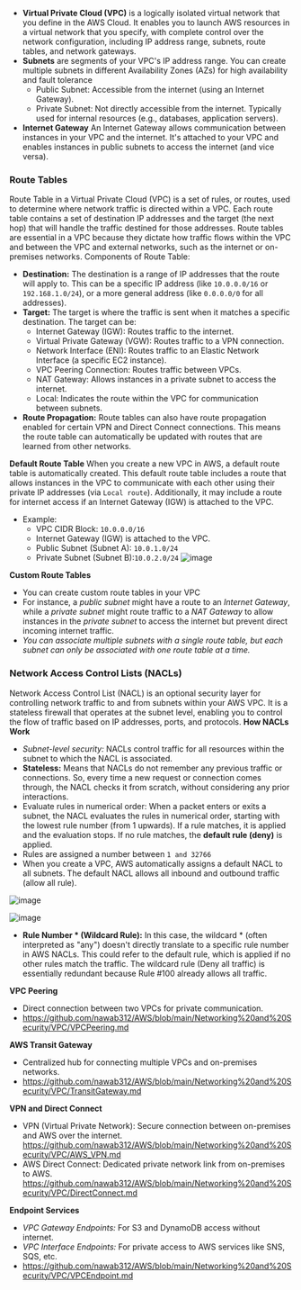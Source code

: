 - **Virtual Private Cloud (VPC)** is a logically isolated virtual network that you define in the AWS Cloud. It enables you to launch AWS resources in a virtual network that you specify, with complete control over the network configuration, including IP address range, subnets, route tables, and network gateways.
- **Subnets** are segments of your VPC's IP address range. You can create multiple subnets in different Availability Zones (AZs) for high availability and fault tolerance
  - Public Subnet: Accessible from the internet (using an Internet Gateway).
  - Private Subnet: Not directly accessible from the internet. Typically used for internal resources (e.g., databases, application servers).
- **Internet Gateway** An Internet Gateway allows communication between instances in your VPC and the internet. It's attached to your VPC and enables instances in public subnets to access the internet (and vice versa).

### Route Tables ###
Route Table in a Virtual Private Cloud (VPC) is a set of rules, or routes, used to determine where network traffic is directed within a VPC. Each route table contains a set of destination IP addresses and the target (the next hop) that will handle the traffic destined for those addresses. Route tables are essential in a VPC because they dictate how traffic flows within the VPC and between the VPC and external networks, such as the internet or on-premises networks.
Components of Route Table:
- **Destination:** The destination is a range of IP addresses that the route will apply to. This can be a specific IP address (like `10.0.0.0/16` or `192.168.1.0/24`), or a more general address (like `0.0.0.0/0` for all addresses).
- **Target:** The target is where the traffic is sent when it matches a specific destination. The target can be:
  - Internet Gateway (IGW): Routes traffic to the internet.
  - Virtual Private Gateway (VGW): Routes traffic to a VPN connection.
  - Network Interface (ENI): Routes traffic to an Elastic Network Interface (a specific EC2 instance).
  - VPC Peering Connection: Routes traffic between VPCs.
  - NAT Gateway: Allows instances in a private subnet to access the internet.
  - Local: Indicates the route within the VPC for communication between subnets.
- **Route Propagation:** Route tables can also have route propagation enabled for certain VPN and Direct Connect connections. This means the route table can automatically be updated with routes that are learned from other networks.

**Default Route Table**
When you create a new VPC in AWS, a default route table is automatically created. This default route table includes a route that allows instances in the VPC to communicate with each other using their private IP addresses (via `Local route`). Additionally, it may include a route for internet access if an Internet Gateway (IGW) is attached to the VPC.
- Example:
  - VPC CIDR Block: `10.0.0.0/16`
  - Internet Gateway (IGW) is attached to the VPC.
  - Public Subnet (Subnet A): `10.0.1.0/24`
  - Private Subnet (Subnet B):`10.0.2.0/24`
![image](https://github.com/user-attachments/assets/75467013-6476-428d-827b-46edb9de4152)

**Custom Route Tables**
- You can create custom route tables in your VPC
- For instance, a *public subnet* might have a route to an *Internet Gateway*, while a *private subnet* might route traffic to a *NAT Gateway* to allow instances in the *private subnet* to access the internet but prevent direct incoming internet traffic.
- *You can associate multiple subnets with a single route table, but each subnet can only be associated with one route table at a time.*

### Network Access Control Lists (NACLs) ###
Network Access Control List (NACL) is an optional security layer for controlling network traffic to and from subnets within your AWS VPC. It is a stateless firewall that operates at the subnet level, enabling you to control the flow of traffic based on IP addresses, ports, and protocols.
**How NACLs Work**
- *Subnet-level security:* NACLs control traffic for all resources within the subnet to which the NACL is associated.
- **Stateless:** Means that NACLs do not remember any previous traffic or connections. So, every time a new request or connection comes through, the NACL checks it from scratch, without considering any prior interactions.
- Evaluate rules in numerical order: When a packet enters or exits a subnet, the NACL evaluates the rules in numerical order, starting with the lowest rule number (from 1 upwards). If a rule matches, it is applied and the evaluation stops. If no rule matches, the **default rule (deny)** is applied.
- Rules are assigned a number between `1 and 32766`
- When you create a VPC, AWS automatically assigns a default NACL to all subnets. The default NACL allows all inbound and outbound traffic (allow all rule).

![image](https://github.com/user-attachments/assets/c841600b-72a6-460b-a2eb-583b86bf2cde)

![image](https://github.com/user-attachments/assets/6603cb23-d69a-4120-890c-b6c8d3fc7d1e)

- **Rule Number * (Wildcard Rule):** In this case, the wildcard * (often interpreted as "any") doesn't directly translate to a specific rule number in AWS NACLs. This could refer to the default rule, which is applied if no other rules match the traffic. The wildcard rule (Deny all traffic) is essentially redundant because Rule #100 already allows all traffic.


**VPC Peering** 
- Direct connection between two VPCs for private communication.
- https://github.com/nawab312/AWS/blob/main/Networking%20and%20Security/VPC/VPCPeering.md

**AWS Transit Gateway** 
- Centralized hub for connecting multiple VPCs and on-premises networks.
- https://github.com/nawab312/AWS/blob/main/Networking%20and%20Security/VPC/TransitGateway.md

**VPN and Direct Connect**
- VPN (Virtual Private Network): Secure connection between on-premises and AWS over the internet. https://github.com/nawab312/AWS/blob/main/Networking%20and%20Security/VPC/AWS_VPN.md
- AWS Direct Connect: Dedicated private network link from on-premises to AWS. https://github.com/nawab312/AWS/blob/main/Networking%20and%20Security/VPC/DirectConnect.md

**Endpoint Services**
- *VPC Gateway Endpoints:* For S3 and DynamoDB access without internet.
- *VPC Interface Endpoints:* For private access to AWS services like SNS, SQS, etc.
- https://github.com/nawab312/AWS/blob/main/Networking%20and%20Security/VPC/VPCEndpoint.md
